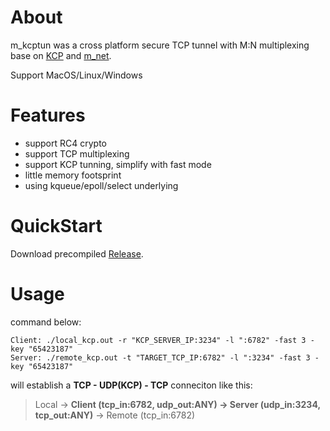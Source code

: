 
# About

m_kcptun was a cross platform secure TCP tunnel with M:N multiplexing base on [KCP](https://github.com/skywind3000/kcp) and [m_net](https://github.com/lalawue/m_net).

Support MacOS/Linux/Windows





# Features

- support RC4 crypto
- support TCP multiplexing
- support KCP tunning, simplify with fast mode
- little memory footsprint
- using kqueue/epoll/select underlying





# QuickStart

Download precompiled [Release](https://github.com/lalawue/m_kcptun/releases).





# Usage

command below:

```
Client: ./local_kcp.out -r "KCP_SERVER_IP:3234" -l ":6782" -fast 3 -key "65423187"
Server: ./remote_kcp.out -t "TARGET_TCP_IP:6782" -l ":3234" -fast 3 -key "65423187"
```

will establish a **TCP - UDP(KCP) - TCP** conneciton like this:

> Local -> **Client (tcp_in:6782, udp_out:ANY) -> Server (udp_in:3234, tcp_out:ANY)** -> Remote (tcp_in:6782) 
